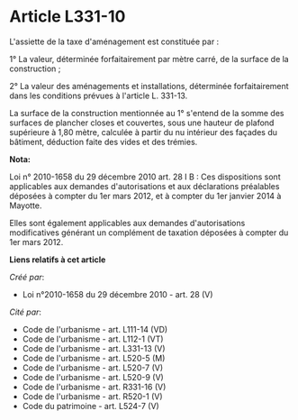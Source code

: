 # Article L331-10

L'assiette de la taxe d'aménagement est constituée par : 

1° La valeur, déterminée forfaitairement par mètre carré, de la surface de la construction ; 

2° La valeur des aménagements et installations, déterminée forfaitairement dans les conditions prévues à l'article L.
331-13. 

La surface de la construction mentionnée au 1° s'entend de la somme des surfaces de plancher closes et couvertes, sous une
hauteur de plafond supérieure à 1,80 mètre, calculée à partir du nu intérieur des façades du bâtiment, déduction faite des
vides et des trémies.

**Nota:**

Loi n° 2010-1658 du 29 décembre 2010 art. 28 I B : Ces dispositions sont applicables aux demandes d'autorisations et aux
déclarations préalables déposées à compter du 1er mars 2012, et à compter du 1er janvier 2014 à Mayotte. 

Elles sont également applicables aux demandes d'autorisations modificatives générant un complément de taxation déposées à
compter du 1er mars 2012.

**Liens relatifs à cet article**

_Créé par_:

  - Loi n°2010-1658 du 29 décembre 2010 - art. 28 (V)

_Cité par_:

  - Code de l'urbanisme - art. L111-14 (VD)
  - Code de l'urbanisme - art. L112-1 (VT)
  - Code de l'urbanisme - art. L331-13 (V)
  - Code de l'urbanisme - art. L520-5 (M)
  - Code de l'urbanisme - art. L520-7 (V)
  - Code de l'urbanisme - art. L520-9 (V)
  - Code de l'urbanisme - art. R331-16 (V)
  - Code de l'urbanisme - art. R520-1 (V)
  - Code du patrimoine - art. L524-7 (V)
